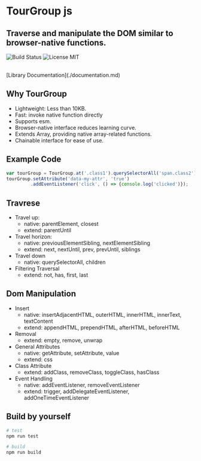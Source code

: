# TourGroup js
## Traverse and manipulate the DOM similar to browser-native functions.

![Build Status](https://github.com/bradhuang9999/TourGroup.js/actions/workflows/main.yml/badge.svg)
![License MIT](https://img.shields.io/badge/license-MIT-blue.svg)

<br>
[Library Documentation](./documentation.md)

## Why TourGroup
- Lightweight: Less than 10KB.
- Fast: invoke native function directly
- Supports esm.
- Browser-native interface reduces learning curve.
- Extends Array, providing native array-related functions.
- Chainable interface for ease of use.

## Example Code
```js
var tourGroup = TourGroup.at('.class1').querySelectorAll('span.class2').has('i');
tourGroup.setAttribute('data-my-attr', 'true')
         .addEventListener('click', () => {console.log('clicked')});
```

## Travrese
- Travel up: 
  - native: parentElement, closest
  - extend: parentUntil
- Travel horizon: 
  - native: previousElementSibling, nextElementSibling
  - extend: next, nextUntil, prev, prevUntil, siblings
- Travel down
  - native: querySelectorAll, children
- Filtering Traversal
  - extend: not, has, first, last

## Dom Manipulation
- Insert
  - native: insertAdjacentHTML, outerHTML, innerHTML, innerText, textContent
  - extend: appendHTML, prependHTML, afterHTML, beforeHTML
- Removal
  - extend: empty, remove, unwrap
- General Attributes
  - native: getAttribute, setAttribute, value
  - extend: css
- Class Attribute
  - extend: addClass, removeClass, toggleClass, hasClass
- Event Handling
  - native: addEventListener, removeEventListener
  - extend: trigger, addDelegateEventListener, addOneTimeEventListener

## Build by yourself
```sh
# test
npm run test

# build
npm run build
```